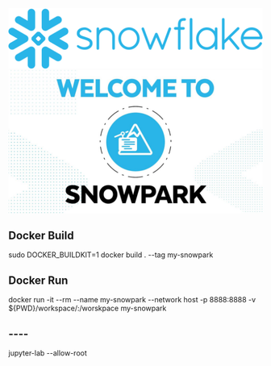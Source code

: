 ![Alt text](images/Snowflake_Logo.svg.png)
![Alt text](images/welcome.jpg)


## Docker Build
sudo DOCKER_BUILDKIT=1 docker build .  --tag my-snowpark

## Docker Run
docker run -it --rm --name my-snowpark --network host -p 8888:8888 -v ${PWD}/workspace/:/worskpace my-snowpark


## ----
jupyter-lab --allow-root
